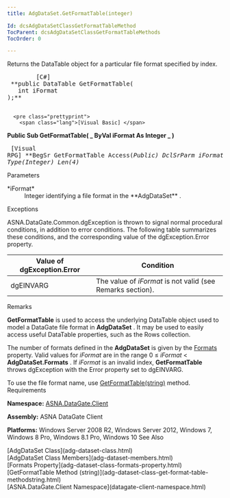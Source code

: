 ```yaml
---
title: AdgDataSet.GetFormatTable(integer)

Id: dcsAdgDataSetClassGetFormatTableMethod
TocParent: dcsAdgDataSetClassGetFormatTableMethods
TocOrder: 0

---
```


Returns the DataTable object for a particular file format specified by index.
<pre class="prettyprint">
        <span class="lang">[C#]</span>
 **public DataTable GetFormatTable(
   int iFormat
);** 
      </pre>
      <pre class="prettyprint">
        <span class="lang">[Visual Basic] </span>
 **Public Sub GetFormatTable( _
   ByVal iFormat As Integer _
)** 
      </pre>
      <pre class="prettyprint">
        <span class="lang">[Visual RPG]</span>
 **BegSr GetFormatTable Access(*Public)
   DclSrParm iFormat Type(*Integer) Len(4)** 
      </pre>

Parameters

<dl>
        <dt>
 *iFormat* 
        </dt>
        <dd>Integer identifying a file format in the **AdgDataSet** .</dd>
</dl>

Exceptions

ASNA.DataGate.Common.dgException is thrown to signal normal procedural conditions, in addition to error conditions. The following table summarizes these conditions, and the corresponding value of the dgException.Error property.
<br />



| Value of dgException.Error | Condition |
| ---- | ---- |
| dgEINVARG | The value of *iFormat* is not valid (see Remarks section). |



Remarks

**GetFormatTable** is used to access the underlying DataTable object used to model a DataGate file format in **AdgDataSet** . It may be used to easily access useful DataTable properties, such as the Rows collection. 

The number of formats defined in the **AdgDataSet** is given by the [ Formats](adg-dataset-class-formats-property.html) property. Valid values for *iFormat* are in the range 0 ≤ *iFormat* &lt; **AdgDataSet.Formats** . If *iFormat* is an invalid index, **GetFormatTable** throws dgException with the Error property set to dgEINVARG.

To use the file format name, use [ GetFormatTable(string)](adg-dataset-class-get-format-table-methodstring.html) method.
Requirements

**Namespace:** [ASNA.DataGate.Client](datagate-client-namespace.html) 

**Assembly:** ASNA DataGate Client

**Platforms:** Windows Server 2008 R2, Windows Server 2012, Windows 7, Windows 8 Pro, Windows 8.1 Pro, Windows 10
See Also

<dl />
      [AdgDataSet Class](adg-dataset-class.html)
      <br />
      [AdgDataSet Class Members](adg-dataset-members.html)
      <br />
      [Formats Property](adg-dataset-class-formats-property.html)
      <br />
      [GetFormatTable Method 
					(string)](adg-dataset-class-get-format-table-methodstring.html)
      <br />
      [ASNA.DataGate.Client Namespace](datagate-client-namespace.html)

